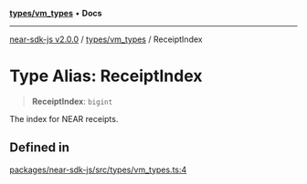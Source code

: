 [**types/vm_types**](../README.md) • **Docs**

***

[near-sdk-js v2.0.0](../../../packages.md) / [types/vm\_types](../README.md) / ReceiptIndex

# Type Alias: ReceiptIndex

> **ReceiptIndex**: `bigint`

The index for NEAR receipts.

## Defined in

[packages/near-sdk-js/src/types/vm\_types.ts:4](https://github.com/dim-daskalov/near-sdk-js/blob/53243ead20439b18f13476ccccdb08a3226b9136/packages/near-sdk-js/src/types/vm_types.ts#L4)
